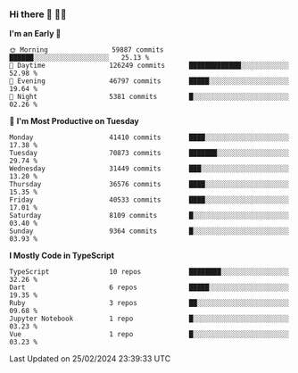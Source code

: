 ### Hi there 👋 🧑‍💻



<!--START_SECTION:waka-->
**I'm an Early 🐤** 

```text
🌞 Morning                59887 commits       ██████░░░░░░░░░░░░░░░░░░░   25.13 % 
🌆 Daytime                126249 commits      █████████████░░░░░░░░░░░░   52.98 % 
🌃 Evening                46797 commits       █████░░░░░░░░░░░░░░░░░░░░   19.64 % 
🌙 Night                  5381 commits        █░░░░░░░░░░░░░░░░░░░░░░░░   02.26 % 
```
📅 **I'm Most Productive on Tuesday** 

```text
Monday                   41410 commits       ████░░░░░░░░░░░░░░░░░░░░░   17.38 % 
Tuesday                  70873 commits       ███████░░░░░░░░░░░░░░░░░░   29.74 % 
Wednesday                31449 commits       ███░░░░░░░░░░░░░░░░░░░░░░   13.20 % 
Thursday                 36576 commits       ████░░░░░░░░░░░░░░░░░░░░░   15.35 % 
Friday                   40533 commits       ████░░░░░░░░░░░░░░░░░░░░░   17.01 % 
Saturday                 8109 commits        █░░░░░░░░░░░░░░░░░░░░░░░░   03.40 % 
Sunday                   9364 commits        █░░░░░░░░░░░░░░░░░░░░░░░░   03.93 % 
```


**I Mostly Code in TypeScript** 

```text
TypeScript               10 repos            ████████░░░░░░░░░░░░░░░░░   32.26 % 
Dart                     6 repos             █████░░░░░░░░░░░░░░░░░░░░   19.35 % 
Ruby                     3 repos             ██░░░░░░░░░░░░░░░░░░░░░░░   09.68 % 
Jupyter Notebook         1 repo              █░░░░░░░░░░░░░░░░░░░░░░░░   03.23 % 
Vue                      1 repo              █░░░░░░░░░░░░░░░░░░░░░░░░   03.23 % 
```




 Last Updated on 25/02/2024 23:39:33 UTC
<!--END_SECTION:waka-->


